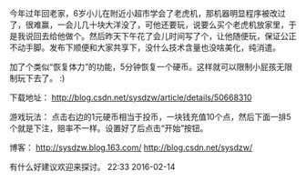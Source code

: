 今年过年回老家，6岁小儿在附近小超市学会了老虎机，那机器明显程序被改过了，很难赢，一会儿几十块大洋没了，可他还要玩，说要么买个老虎机放家里，于是我说回去给他做个。然后昨天下午花了会儿时间写了个，让他随便玩，保证公正不动手脚。发布下顺便和大家共享下，没什么技术含量也没啥美化，纯消遣。

加了个类似“恢复体力”的功能，5分钟恢复一个硬币。这样就可以限制小屁孩无限制玩下去了。 :)

下载地址：
http://blog.csdn.net/sysdzw/article/details/50668310

游戏玩法：
点击右边的1元硬币相当于投币，一块钱充值10个点，然后下面一排5个就是下注，赔率不一样。设置好了后点击“开始”按钮。

博客：
http://sysdzw.blog.163.com/
http://blog.csdn.net/sysdzw/

有什么好建议欢迎来探讨。
22:33 2016-02-14
